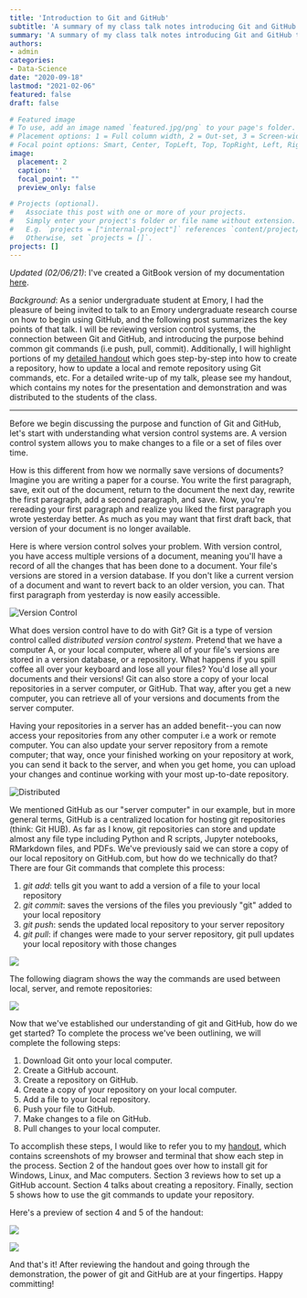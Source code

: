 ```yaml
---
title: 'Introduction to Git and GitHub'
subtitle: 'A summary of my class talk notes introducing Git and GitHub to an undergraduate research course'
summary: 'A summary of my class talk notes introducing Git and GitHub to an undergraduate research course'
authors:
- admin
categories:
- Data-Science
date: "2020-09-18"
lastmod: "2021-02-06"
featured: false
draft: false

# Featured image
# To use, add an image named `featured.jpg/png` to your page's folder.
# Placement options: 1 = Full column width, 2 = Out-set, 3 = Screen-width
# Focal point options: Smart, Center, TopLeft, Top, TopRight, Left, Right, BottomLeft, Bottom, BottomRight
image:
  placement: 2
  caption: ''
  focal_point: ""
  preview_only: false

# Projects (optional).
#   Associate this post with one or more of your projects.
#   Simply enter your project's folder or file name without extension.
#   E.g. `projects = ["internal-project"]` references `content/project/deep-learning/index.md`.
#   Otherwise, set `projects = []`.
projects: []
---
```


_Updated (02/06/21)_: I've created a GitBook version of my documentation [here](https://intro-to-github-docs.beliciarodriguez.com/).

_Background_: As a senior undergraduate student at Emory, I had the pleasure of being invited to talk to an Emory undergraduate research course on how to begin using GitHub, and the following post summarizes the key points of that talk. I will be reviewing version control systems, the connection between Git and GitHub, and introducing the purpose behind common git commands (i.e push, pull, commit). Additionally, I will highlight portions of my [detailed handout](introduction-to-github-website.pdf) which goes step-by-step into how to create a repository, how to update a local and remote repository using Git commands, etc. For a detailed write-up of my talk, please see my handout, which contains my notes for the presentation and demonstration and was distributed to the students of the class.

___

Before we begin discussing the purpose and function of Git and GitHub, let's start with understanding what version control systems are. A version control system allows you to make changes to a file or a set of files over time.

How is this different from how we normally save versions of documents? Imagine you are writing a paper for a course. You write the first paragraph, save, exit out of the document, return to the document the next day, rewrite the first paragraph, add a second paragraph, and save. Now, you're rereading your first paragraph and realize you liked the first paragraph you wrote yesterday better. As much as you may want that first draft back, that version of your document is no longer available.

Here is where version control solves your problem. With version control, you have access multiple versions of a document, meaning you'll have a record of all the changes that has been done to a document. Your file's versions are stored in a version database. If you don't like a current version of a document and want to revert back to an older version, you can. That first paragraph from yesterday is now easily accessible.

![Version Control](version_control.png)

What does version control have to do with Git? Git is a type of version control called _distributed version control system_. Pretend that we have a computer A, or your local computer, where all of your file's versions are stored in a version database, or a repository. What happens if you spill coffee all over your keyboard and lose all your files? You'd lose all your documents and their versions! Git can also store a copy of your local repositories in a server computer, or GitHub. That way, after you get a new computer, you can retrieve all of your versions and documents from the server computer.

Having your repositories in a server has an added benefit--you can now access your repositories from any other computer i.e a work or remote computer. You can also update your server repository from a remote computer; that way, once your finished working on your repository at work, you can send it back to the server, and when you get home, you can upload your changes and continue working with your most up-to-date repository.

![Distributed](distributed.png)

We mentioned GitHub as our "server computer" in our example, but in more general terms, GitHub is a centralized location for hosting git repositories (think: Git HUB). As far as I know, git repositories can store and update almost any file type including Python and R scripts, Jupyter notebooks, RMarkdown files, and PDFs. We've previously said we can store a copy of our local repository on GitHub.com, but how do we technically do that? There are four Git commands that complete this process:

1. _git add_: tells git you want to add a version of a file to your local repository
2. _git commit_: saves the versions of the files you previously "git" added to your local repository
3. _git push_: sends the updated local repository to your server repository
4. _git pull_: if changes were made to your server repository, git pull updates your local repository with those changes

![](git_push_pull_commands.jpg)

The following diagram shows the way the commands are used between local, server, and remote repositories:

![](git_github_diagram.png)

Now that we've established our understanding of git and GitHub, how do we get started? To complete the process we've been outlining, we will complete the following steps:

1. Download Git onto your local computer.
2. Create a GitHub account.
3. Create a repository on GitHub.
4. Create a copy of your repository on your local computer.
5. Add a file to your local repository.
6. Push your file to GitHub.
7. Make changes to a file on GitHub.
8. Pull changes to your local computer.

To accomplish these steps, I would like to refer you to my [handout](introduction-to-github-website.pdf), which contains screenshots of my browser and terminal that show each step in the process. Section 2 of the handout goes over how to install git for Windows, Linux, and Mac computers. Section 3 reviews how to set up a GitHub account. Section 4 talks about creating a repository. Finally, section 5 shows how to use the git commands to update your repository.

Here's a preview of section 4 and 5 of the handout:

![](handout_pic_1.png)

![](handout_pic_2.png)

And that's it! After reviewing the handout and going through the demonstration, the power of git and GitHub are at your fingertips. Happy committing!
